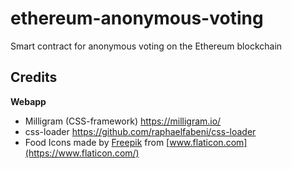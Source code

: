 # ethereum-anonymous-voting

Smart contract for anonymous voting on the Ethereum blockchain

  
  

## Credits
**Webapp**
- Milligram (CSS-framework) https://milligram.io/
- css-loader https://github.com/raphaelfabeni/css-loader
- Food Icons made by [Freepik](https://www.flaticon.com) from [www.flaticon.com](https://www.flaticon.com/)